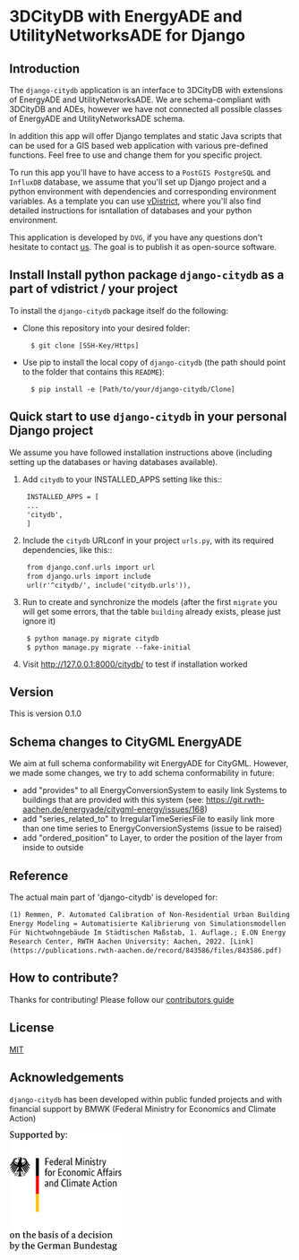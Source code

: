 # 3DCityDB with EnergyADE and UtilityNetworksADE for Django

## Introduction

The `django-citydb` application is an interface to 3DCityDB with extensions of EnergyADE and UtilityNetworksADE. We are schema-compliant
with 3DCityDB and ADEs, however we have not connected all possible classes of EnergyADE and UtilityNetworksADE schema.

In addition this app will offer Django templates and static Java scripts that can be
used for a GIS based web application with various pre-defined functions. Feel
free to use and change them for you specific project.

To run this app you'll have to have access to a `PostGIS PostgreSQL` and `InfluxDB`
database, we assume that you'll set up Django project and a python environment with
dependencies and corresponding environment variables. As a template you can use
[vDistrict](https://github.com/TUB-DVG/vDistrict), where you'll also find detailed instructions for isntallation of
databases and your python environment.

This application is developed by `DVG`, if you have any questions don't hesitate to
contact [us](mailto:info@dvg.tu-berlin.de). The goal is to publish
it as open-source software.



## Install Install python package `django-citydb` as a part of vdistrict / your project

To install the `django-citydb` package itself do the following:

- Clone this repository into your desired folder:

        $ git clone [SSH-Key/Https]


- Use pip to install the local copy of `django-citydb` (the path should point to the folder that contains this `README`):

        $ pip install -e [Path/to/your/django-citydb/Clone]



## Quick start to use `django-citydb` in your personal Django project

We assume you have followed installation instructions above (including setting
up the databases or having databases available).

1. Add `citydb` to your INSTALLED_APPS setting like this::

        INSTALLED_APPS = [
        ...
        'citydb',
        ]

2. Include the `citydb` URLconf in your project `urls.py`, with its required dependencies, like this::

        from django.conf.urls import url
        from django.urls import include
        url(r'^citydb/', include('citydb.urls')),

3. Run to create and synchronize the models (after the first `migrate` you will
    get some errors, that the table `building` already exists, please just ignore it)

        $ python manage.py migrate citydb
        $ python manage.py migrate --fake-initial

5. Visit http://127.0.0.1:8000/citydb/ to test if installation worked

## Version

This is version 0.1.0

## Schema changes to CityGML EnergyADE

We aim at full schema conformability wit EnergyADE for CityGML. However, 
we made some changes, we try to add schema conformability in future:

- add "provides" to all EnergyConversionSystem to easily link Systems to buildings that are provided with this system (see: https://git.rwth-aachen.de/energyade/citygml-energy/issues/168)
- add "series_related_to" to IrregularTimeSeriesFile to easily link more than one time series to EnergyConversionSystems (issue to be raised)
- add "ordered_position" to Layer, to order the position of the layer from inside to outside

## Reference 

The actual main part of 'django-citydb' is developed for: 

    (1) Remmen, P. Automated Calibration of Non-Residential Urban Building Energy Modeling = Automatisierte Kalibrierung von Simulationsmodellen Für Nichtwohngebäude Im Städtischen Maßstab, 1. Auflage.; E.ON Energy Research Center, RWTH Aachen University: Aachen, 2022. [Link](https://publications.rwth-aachen.de/record/843586/files/843586.pdf)

## How to contribute?

Thanks for contributing! Please follow our [contributors guide](./docs/contributor.md)

## License


[MIT](license.md)

## Acknowledgements

`django-citydb` has been developed within public funded projects
and with financial support by BMWK (Federal Ministry for Economics and Climate Action)

<img src="img\bmwk-logo-2022-en-web-transparent.gif" width="200">
